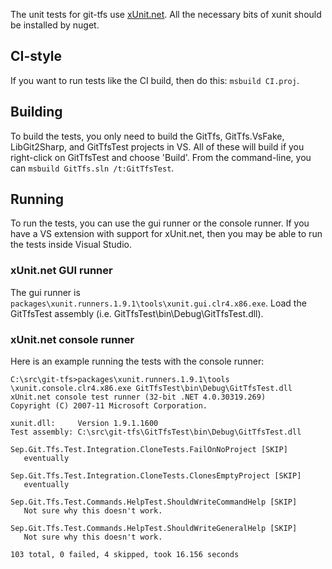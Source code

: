 The unit tests for git-tfs use [xUnit.net](http://xunit.codeplex.com). All the necessary bits of xunit should be installed by nuget.

## CI-style

If you want to run tests like the CI build, then do this: `msbuild CI.proj`.

## Building

To build the tests, you only need to build the GitTfs, GitTfs.VsFake, LibGit2Sharp, and GitTfsTest projects in VS. All of these will build if you right-click on GitTfsTest and choose 'Build'. From the command-line, you can `msbuild GitTfs.sln /t:GitTfsTest`.

## Running

To run the tests, you can use the gui runner or the console runner. If you have a VS extension with support for xUnit.net, then you may be able to run the tests inside Visual Studio.

### xUnit.net GUI runner

The gui runner is `packages\xunit.runners.1.9.1\tools\xunit.gui.clr4.x86.exe`. Load the GitTfsTest assembly (i.e. GitTfsTest\bin\Debug\GitTfsTest.dll).

### xUnit.net console runner

Here is an example running the tests with the console runner:

```
C:\src\git-tfs>packages\xunit.runners.1.9.1\tools
\xunit.console.clr4.x86.exe GitTfsTest\bin\Debug\GitTfsTest.dll
xUnit.net console test runner (32-bit .NET 4.0.30319.269)
Copyright (C) 2007-11 Microsoft Corporation.

xunit.dll:     Version 1.9.1.1600
Test assembly: C:\src\git-tfs\GitTfsTest\bin\Debug\GitTfsTest.dll

Sep.Git.Tfs.Test.Integration.CloneTests.FailOnNoProject [SKIP]
   eventually

Sep.Git.Tfs.Test.Integration.CloneTests.ClonesEmptyProject [SKIP]
   eventually

Sep.Git.Tfs.Test.Commands.HelpTest.ShouldWriteCommandHelp [SKIP]
   Not sure why this doesn't work.

Sep.Git.Tfs.Test.Commands.HelpTest.ShouldWriteGeneralHelp [SKIP]
   Not sure why this doesn't work.

103 total, 0 failed, 4 skipped, took 16.156 seconds
```